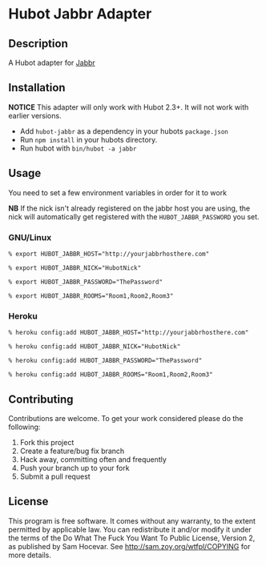 # Hubot Jabbr Adapter

## Description

A Hubot adapter for [Jabbr](http://jabbr.net)

## Installation

**NOTICE** This adapter will only work with Hubot 2.3+. It will not
work with earlier versions.

* Add `hubot-jabbr` as a dependency in your hubots `package.json`
* Run `npm install` in your hubots directory.
* Run hubot with `bin/hubot -a jabbr`

## Usage

You need to set a few environment variables in order for it to work

**NB** If the nick isn't already registered on the jabbr host you are using, 
the nick will automatically get registered with the `HUBOT_JABBR_PASSWORD`
you set.

### GNU/Linux

    % export HUBOT_JABBR_HOST="http://yourjabbrhosthere.com"

    % export HUBOT_JABBR_NICK="HubotNick"

    % export HUBOT_JABBR_PASSWORD="ThePassword"

    % export HUBOT_JABBR_ROOMS="Room1,Room2,Room3"

### Heroku

    % heroku config:add HUBOT_JABBR_HOST="http://yourjabbrhosthere.com"

    % heroku config:add HUBOT_JABBR_NICK="HubotNick"

    % heroku config:add HUBOT_JABBR_PASSWORD="ThePassword"

    % heroku config:add HUBOT_JABBR_ROOMS="Room1,Room2,Room3"

## Contributing

Contributions are welcome. To get your work considered please do the following:

1. Fork this project
2. Create a feature/bug fix branch
3. Hack away, committing often and frequently
4. Push your branch up to your fork
5. Submit a pull request

## License

This program is free software. It comes without any warranty, to
the extent permitted by applicable law. You can redistribute it
and/or modify it under the terms of the Do What The Fuck You Want
To Public License, Version 2, as published by Sam Hocevar. See
http://sam.zoy.org/wtfpl/COPYING for more details. 
